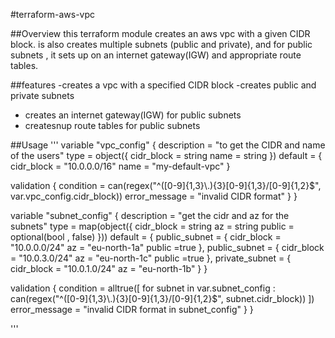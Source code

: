 #terraform-aws-vpc


##Overview
 this terraform module creates an aws vpc with a given CIDR block. is also creates multiple subnets (public and private), and for public subnets , it sets up on an internet gateway(IGW) and appropriate route tables.


 ##features 
 -creates a vpc with a specified CIDR block
 -creates public and private subnets
 - creates an internet gateway(IGW) for public subnets
 - createsnup route tables for public subnets

 ##Usage
 '''
 variable "vpc_config" {
  description = "to get the CIDR and name of the users"
  type = object({
    cidr_block = string
    name       = string
  })
  default = {
    cidr_block = "10.0.0.0/16"
    name       = "my-default-vpc"
  }

  validation {
    condition = can(regex("^([0-9]{1,3}\\.){3}[0-9]{1,3}/[0-9]{1,2}$", var.vpc_config.cidr_block))
    error_message = "invalid CIDR format"
  }
}

variable "subnet_config" {
  description = "get the cidr and az for the subnets"
  type = map(object({
    cidr_block = string
    az         = string
    public = optional(bool , false)
  }))
  default = {
    public_subnet = {
      cidr_block = "10.0.0.0/24"
      az         = "eu-north-1a"
      public =true
    },
    public_subnet = {
      cidr_block = "10.0.3.0/24"
      az         = "eu-north-1c"
      public =true
    },
    private_subnet = {
      cidr_block = "10.0.1.0/24"
      az         = "eu-north-1b"
    }
  }

  validation {
    condition = alltrue([
      for subnet in var.subnet_config : can(regex("^([0-9]{1,3}\\.){3}[0-9]{1,3}/[0-9]{1,2}$", subnet.cidr_block))
    ])
    error_message = "invalid CIDR format in subnet_config"
  }
}




 '''